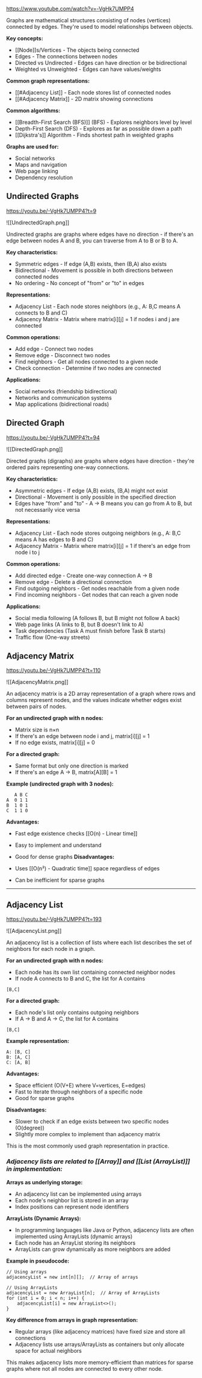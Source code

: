 https://www.youtube.com/watch?v=-VgHk7UMPP4

Graphs are mathematical structures consisting of nodes (vertices) connected by edges. They're used to model relationships
between objects.

**Key concepts:**
- [[Node]]s/Vertices - The objects being connected
- Edges - The connections between nodes
- Directed vs Undirected - Edges can have direction or be bidirectional
- Weighted vs Unweighted - Edges can have values/weights

**Common graph representations:**
- [[#Adjacency List]] - Each node stores list of connected nodes
- [[#Adjacency Matrix]] - 2D matrix showing connections

**Common algorithms:**
- [[Breadth-First Search (BFS)]] (BFS) - Explores neighbors level by level
- Depth-First Search (DFS) - Explores as far as possible down a path
- [[Dijkstra's]] Algorithm - Finds shortest path in weighted graphs

**Graphs are used for:**
- Social networks
- Maps and navigation
- Web page linking
- Dependency resolution


## Undirected Graphs

https://youtu.be/-VgHk7UMPP4?t=9

![[UndirectedGraph.png]]

Undirected graphs are graphs where edges have no direction - if there's an edge between nodes A and B, you can traverse from A
to B or B to A.

**Key characteristics:**
- Symmetric edges - If edge (A,B) exists, then (B,A) also exists
- Bidirectional - Movement is possible in both directions between connected nodes
- No ordering - No concept of "from" or "to" in edges

**Representations:**
- Adjacency List - Each node stores neighbors (e.g., A: B,C means A connects to B and C)
- Adjacency Matrix - Matrix where matrix[i][j] = 1 if nodes i and j are connected

**Common operations:**
- Add edge - Connect two nodes
- Remove edge - Disconnect two nodes
- Find neighbors - Get all nodes connected to a given node
- Check connection - Determine if two nodes are connected

**Applications:**
- Social networks (friendship bidirectional)
- Networks and communication systems
- Map applications (bidirectional roads)

## Directed Graph

https://youtu.be/-VgHk7UMPP4?t=94

![[DirectedGraph.png]]

Directed graphs (digraphs) are graphs where edges have direction - they're ordered pairs representing one-way connections.

**Key characteristics:**
- Asymmetric edges - If edge (A,B) exists, (B,A) might not exist
- Directional - Movement is only possible in the specified direction
- Edges have "from" and "to" - A → B means you can go from A to B, but not necessarily vice versa

**Representations:**
- Adjacency List - Each node stores outgoing neighbors (e.g., A: B,C means A has edges to B and C)
- Adjacency Matrix - Matrix where matrix[i][j] = 1 if there's an edge from node i to j

**Common operations:**
- Add directed edge - Create one-way connection A → B
- Remove edge - Delete a directional connection
- Find outgoing neighbors - Get nodes reachable from a given node
- Find incoming neighbors - Get nodes that can reach a given node

**Applications:**
- Social media following (A follows B, but B might not follow A back)
- Web page links (A links to B, but B doesn't link to A)
- Task dependencies (Task A must finish before Task B starts)
- Traffic flow (One-way streets)

## Adjacency Matrix

https://youtu.be/-VgHk7UMPP4?t=110

![[AdjacencyMatrix.png]]

An adjacency matrix is a 2D array representation of a graph where rows and columns represent nodes, and the values indicate
whether edges exist between pairs of nodes.

**For an undirected graph with n nodes:**
- Matrix size is n×n
- If there's an edge between node i and j, matrix[i][j] = 1
- If no edge exists, matrix[i][j] = 0

**For a directed graph:**
- Same format but only one direction is marked
- If there's an edge A → B, matrix[A][B] = 1

**Example (undirected graph with 3 nodes):**

```
   A B C
A  0 1 1
B  1 0 1
C  1 1 0
```

**Advantages:**
- Fast edge existence checks [[O(n) - Linear time]]
- Easy to implement and understand
- Good for dense graphs
**Disadvantages:**

- Uses [[O(n²) - Quadratic time]] space regardless of edges
- Can be inefficient for sparse graphs

---
## Adjacency List

https://youtu.be/-VgHk7UMPP4?t=193

![[AdjacencyList.png]]

An adjacency list is a collection of lists where each list describes the set of neighbors for each node in a graph.

**For an undirected graph with n nodes:**

- Each node has its own list containing connected neighbor nodes
- If node A connects to B and C, the list for A contains 
```
[B,C]
```

**For a directed graph:**

- Each node's list only contains outgoing neighbors
- If A → B and A → C, the list for A contains
```
[B,C]
```

**Example representation:**

```
A: [B, C]
B: [A, C]
C: [A, B]
```

**Advantages:**

- Space efficient (O(V+E) where V=vertices, E=edges)
- Fast to iterate through neighbors of a specific node
- Good for sparse graphs

**Disadvantages:**

- Slower to check if an edge exists between two specific nodes (O(degree))
- Slightly more complex to implement than adjacency matrix

This is the most commonly used graph representation in practice.

 ### ***Adjacency lists are related to [[Array]] and [[List (ArrayList)]] in implementation:***

**Arrays as underlying storage:**
- An adjacency list can be implemented using arrays
- Each node's neighbor list is stored in an array
- Index positions can represent node identifiers

**ArrayLists (Dynamic Arrays):**
- In programming languages like Java or Python, adjacency lists are often implemented using ArrayLists (dynamic arrays)
- Each node has an ArrayList storing its neighbors
- ArrayLists can grow dynamically as more neighbors are added

**Example in pseudocode:**

```Pseudo
// Using arrays
adjacencyList = new int[n][];  // Array of arrays

// Using ArrayLists
adjacencyList = new ArrayList[n];  // Array of ArrayLists
for (int i = 0; i < n; i++) {
    adjacencyList[i] = new ArrayList<>();
}
```

**Key difference from arrays in graph representation:**
- Regular arrays (like adjacency matrices) have fixed size and store all connections
- Adjacency lists use arrays/ArrayLists as containers but only allocate space for actual neighbors

This makes adjacency lists more memory-efficient than matrices for sparse graphs where not all nodes are connected to every other node.



